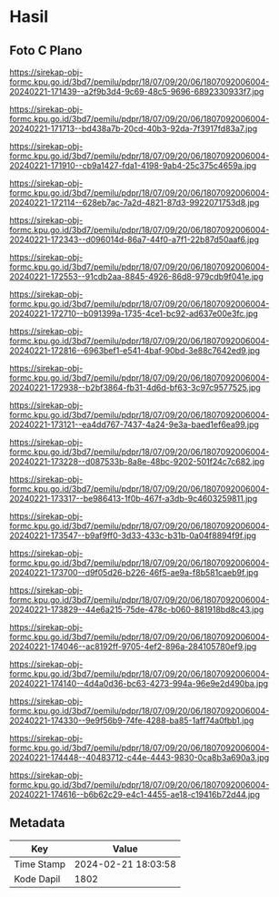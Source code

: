 # Hasil

## Foto C Plano

https://sirekap-obj-formc.kpu.go.id/3bd7/pemilu/pdpr/18/07/09/20/06/1807092006004-20240221-171439--a2f9b3d4-9c69-48c5-9696-6892330933f7.jpg

https://sirekap-obj-formc.kpu.go.id/3bd7/pemilu/pdpr/18/07/09/20/06/1807092006004-20240221-171713--bd438a7b-20cd-40b3-92da-7f3917fd83a7.jpg

https://sirekap-obj-formc.kpu.go.id/3bd7/pemilu/pdpr/18/07/09/20/06/1807092006004-20240221-171910--cb9a1427-fda1-4198-9ab4-25c375c4659a.jpg

https://sirekap-obj-formc.kpu.go.id/3bd7/pemilu/pdpr/18/07/09/20/06/1807092006004-20240221-172114--628eb7ac-7a2d-4821-87d3-9922071753d8.jpg

https://sirekap-obj-formc.kpu.go.id/3bd7/pemilu/pdpr/18/07/09/20/06/1807092006004-20240221-172343--d096014d-86a7-44f0-a7f1-22b87d50aaf6.jpg

https://sirekap-obj-formc.kpu.go.id/3bd7/pemilu/pdpr/18/07/09/20/06/1807092006004-20240221-172553--91cdb2aa-8845-4926-86d8-979cdb9f041e.jpg

https://sirekap-obj-formc.kpu.go.id/3bd7/pemilu/pdpr/18/07/09/20/06/1807092006004-20240221-172710--b091399a-1735-4ce1-bc92-ad637e00e3fc.jpg

https://sirekap-obj-formc.kpu.go.id/3bd7/pemilu/pdpr/18/07/09/20/06/1807092006004-20240221-172816--6963bef1-e541-4baf-90bd-3e88c7642ed9.jpg

https://sirekap-obj-formc.kpu.go.id/3bd7/pemilu/pdpr/18/07/09/20/06/1807092006004-20240221-172938--b2bf3864-fb31-4d6d-bf63-3c97c9577525.jpg

https://sirekap-obj-formc.kpu.go.id/3bd7/pemilu/pdpr/18/07/09/20/06/1807092006004-20240221-173121--ea4dd767-7437-4a24-9e3a-baed1ef6ea99.jpg

https://sirekap-obj-formc.kpu.go.id/3bd7/pemilu/pdpr/18/07/09/20/06/1807092006004-20240221-173228--d087533b-8a8e-48bc-9202-501f24c7c682.jpg

https://sirekap-obj-formc.kpu.go.id/3bd7/pemilu/pdpr/18/07/09/20/06/1807092006004-20240221-173317--be986413-1f0b-467f-a3db-9c4603259811.jpg

https://sirekap-obj-formc.kpu.go.id/3bd7/pemilu/pdpr/18/07/09/20/06/1807092006004-20240221-173547--b9af9ff0-3d33-433c-b31b-0a04f8894f9f.jpg

https://sirekap-obj-formc.kpu.go.id/3bd7/pemilu/pdpr/18/07/09/20/06/1807092006004-20240221-173700--d9f05d26-b226-46f5-ae9a-f8b581caeb9f.jpg

https://sirekap-obj-formc.kpu.go.id/3bd7/pemilu/pdpr/18/07/09/20/06/1807092006004-20240221-173829--44e6a215-75de-478c-b060-881918bd8c43.jpg

https://sirekap-obj-formc.kpu.go.id/3bd7/pemilu/pdpr/18/07/09/20/06/1807092006004-20240221-174046--ac8192ff-9705-4ef2-896a-284105780ef9.jpg

https://sirekap-obj-formc.kpu.go.id/3bd7/pemilu/pdpr/18/07/09/20/06/1807092006004-20240221-174140--4d4a0d36-bc63-4273-994a-96e9e2d490ba.jpg

https://sirekap-obj-formc.kpu.go.id/3bd7/pemilu/pdpr/18/07/09/20/06/1807092006004-20240221-174330--9e9f56b9-74fe-4288-ba85-1aff74a0fbb1.jpg

https://sirekap-obj-formc.kpu.go.id/3bd7/pemilu/pdpr/18/07/09/20/06/1807092006004-20240221-174448--40483712-c44e-4443-9830-0ca8b3a690a3.jpg

https://sirekap-obj-formc.kpu.go.id/3bd7/pemilu/pdpr/18/07/09/20/06/1807092006004-20240221-174616--b6b62c29-e4c1-4455-ae18-c19416b72d44.jpg


## Metadata

| Key        | Value               |
| ---------- | ------------------- |
| Time Stamp | 2024-02-21 18:03:58 |
| Kode Dapil | 1802                |



